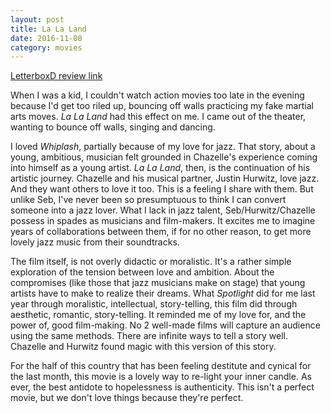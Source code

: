 ```yaml
---
layout: post
title: La La Land 
date: 2016-11-08
category: movies
---
```

 
[LetterboxD review link](http://letterboxd.com/samarthbhaskar/film/la-la-land/)

When I was a kid, I couldn't watch action movies too late in the evening because I'd get too riled up, bouncing off walls practicing my fake martial arts moves. <em>La La Land</em> had this effect on me. I came out of the theater, wanting to bounce off walls, singing and dancing. 

I loved <em>Whiplash</em>, partially because of my love for jazz. That story, about a young, ambitious, musician felt grounded in Chazelle's experience coming into himself as a young artist. <em>La La Land</em>, then, is the continuation of his artistic journey. Chazelle and his musical partner, Justin Hurwitz, love jazz. And they want others to love it too. This is a feeling I share with them. But unlike Seb, I've never been so presumptuous to think I can convert someone into a jazz lover. What I lack in jazz talent, Seb/Hurwitz/Chazelle possess in spades as musicians and film-makers. It excites me to imagine years of collaborations between them, if for no other reason, to get more lovely jazz music from their soundtracks.

The film itself, is not overly didactic or moralistic. It's a rather simple exploration of the tension between love and ambition. About the compromises (like those that jazz musicians make on stage) that young artists have to make to realize their dreams. What <em>Spotlight</em> did for me last year through moralistic, intellectual, story-telling, this film did through aesthetic, romantic, story-telling. It reminded me of my love for, and the power of, good film-making. No 2 well-made films will capture an audience using the same methods. There are infinite ways to tell a story well. Chazelle and Hurwitz found magic with this version of this story.

For the half of this country that has been feeling destitute and cynical for the last month, this movie is a lovely way to re-light your inner candle. As ever, the best antidote to hopelessness is authenticity. This isn't a perfect movie, but we don't love things because they're perfect.  